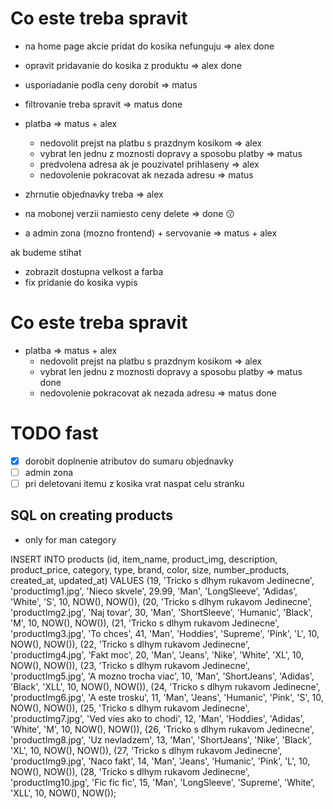 # Co este treba spravit

-   na home page akcie pridat do kosika nefunguju => alex done
-   opravit pridavanie do kosika z produktu => alex done
-   usporiadanie podla ceny dorobit => matus
-   filtrovanie treba spravit => matus done
-   platba => matus + alex
    -   nedovolit prejst na platbu s prazdnym kosikom => alex
    -   vybrat len jednu z moznosti dopravy a sposobu platby => matus
    -   predvolena adresa ak je pouzivatel prihlaseny => alex
    -   nedovolenie pokracovat ak nezada adresu => matus
-   zhrnutie objednavky treba => alex
-   na mobonej verzii namiesto ceny delete => done :kissing:

-   a admin zona (mozno frontend) + servovanie => matus + alex

ak budeme stihat

-   zobrazit dostupna velkost a farba
-   fix pridanie do kosika vypis

# Co este treba spravit

-   platba => matus + alex
    -   nedovolit prejst na platbu s prazdnym kosikom => alex
    -   vybrat len jednu z moznosti dopravy a sposobu platby => matus done
    -   nedovolenie pokracovat ak nezada adresu => matus done

# TODO fast

-   [x] dorobit doplnenie atributov do sumaru objednavky
-   [ ] admin zona
-   [ ] pri deletovani itemu z kosika vrat naspat celu stranku

## SQL on creating products

-   only for man category

INSERT INTO products (id, item_name, product_img, description, product_price, category, type, brand, color, size, number_products, created_at, updated_at)
VALUES
(19, 'Tricko s dlhym rukavom Jedinecne', 'productImg1.jpg', 'Nieco skvele', 29.99, 'Man', 'LongSleeve', 'Adidas', 'White', 'S', 10, NOW(), NOW()),
(20, 'Tricko s dlhym rukavom Jedinecne', 'productImg2.jpg', 'Naj tovar', 30, 'Man', 'ShortSleeve', 'Humanic', 'Black', 'M', 10, NOW(), NOW()),
(21, 'Tricko s dlhym rukavom Jedinecne', 'productImg3.jpg', 'To chces', 41, 'Man', 'Hoddies', 'Supreme', 'Pink', 'L', 10, NOW(), NOW()),
(22, 'Tricko s dlhym rukavom Jedinecne', 'productImg4.jpg', 'Fakt moc', 20, 'Man', 'Jeans', 'Nike', 'White', 'XL', 10, NOW(), NOW()),
(23, 'Tricko s dlhym rukavom Jedinecne', 'productImg5.jpg', 'A mozno trocha viac', 10, 'Man', 'ShortJeans', 'Adidas', 'Black', 'XLL', 10, NOW(), NOW()),
(24, 'Tricko s dlhym rukavom Jedinecne', 'productImg6.jpg', 'A este trosku', 11, 'Man', 'Jeans', 'Humanic', 'Pink', 'S', 10, NOW(), NOW()),
(25, 'Tricko s dlhym rukavom Jedinecne', 'productImg7.jpg', 'Ved vies ako to chodi', 12, 'Man', 'Hoddies', 'Adidas', 'White', 'M', 10, NOW(), NOW()),
(26, 'Tricko s dlhym rukavom Jedinecne', 'productImg8.jpg', 'Uz nevladzem', 13, 'Man', 'ShortJeans', 'Nike', 'Black', 'XL', 10, NOW(), NOW()),
(27, 'Tricko s dlhym rukavom Jedinecne', 'productImg9.jpg', 'Naco fakt', 14, 'Man', 'Jeans', 'Humanic', 'Pink', 'L', 10, NOW(), NOW()),
(28, 'Tricko s dlhym rukavom Jedinecne', 'productImg10.jpg', 'Fic fic fic', 15, 'Man', 'LongSleeve', 'Supreme', 'White', 'XLL', 10, NOW(), NOW());
